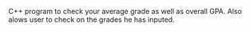 C++ program to check your average grade as well as overall GPA. Also alows user to check on the grades he has inputed. 
